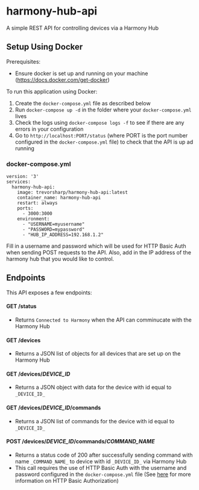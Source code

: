 # harmony-hub-api

A simple REST API for controlling devices via a Harmony Hub

## Setup Using Docker

Prerequisites:

- Ensure docker is set up and running on your machine (https://docs.docker.com/get-docker)

To run this application using Docker:

1. Create the `docker-compose.yml` file as described below
2. Run `docker-compose up -d` in the folder where your `docker-compose.yml` lives
3. Check the logs using `docker-compose logs -f` to see if there are any errors in your configuration
4. Go to `http://localhost:PORT/status` (where PORT is the port number configured in the `docker-compose.yml` file) to check that the API is up ad running

### docker-compose.yml

```
version: '3'
services:
  harmony-hub-api:
    image: trevorsharp/harmony-hub-api:latest
    container_name: harmony-hub-api
    restart: always
    ports:
      - 3000:3000
    environment:
      - "USERNAME=myusername"
      - "PASSWORD=mypassword"
      - "HUB_IP_ADDRESS=192.168.1.2"
```

Fill in a username and password which will be used for HTTP Basic Auth when sending POST requests to the API. Also, add in the IP address of the harmony hub that you would like to control.

## Endpoints

This API exposes a few endpoints:

#### GET /status

- Returns `Connected to Harmony` when the API can comminucate with the Harmony Hub

#### GET /devices

- Returns a JSON list of objects for all devices that are set up on the Harmony Hub

#### GET /devices/_DEVICE_ID_

- Returns a JSON object with data for the device with id equal to `_DEVICE_ID_`

#### GET /devices/_DEVICE_ID_/commands

- Returns a JSON list of commands for the device with id equal to `_DEVICE_ID_`

#### POST /devices/_DEVICE_ID_/commands/_COMMAND_NAME_

- Returns a status code of 200 after successfully sending command with name `_COMMAND_NAME_` to device with id `_DEVICE_ID_` via Harmony Hub
- This call requires the use of HTTP Basic Auth with the username and password configured in the `docker-compose.yml` file (See [here](https://developer.mozilla.org/en-US/docs/Web/HTTP/Headers/Authorization) for more information on HTTP Basic Authorization)
